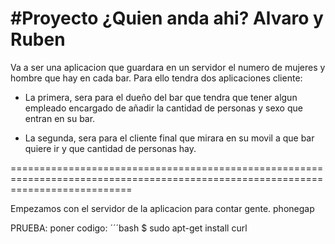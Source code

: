 #Proyecto ¿Quien anda ahi? Alvaro y Ruben
=================================================================================================================================

  Va a ser una aplicacion que guardara en un servidor el numero de mujeres y hombre que hay en cada bar. Para ello tendra dos aplicaciones cliente: 
  
  - La primera, sera para el dueño del bar que tendra que tener algun empleado encargado de añadir la cantidad de personas y sexo que entran en su bar. 
  
  - La segunda, sera para el cliente final que mirara en su movil a que bar quiere ir y que cantidad de personas hay.

=================================================================================================================================

Empezamos con el servidor de la aplicacion para contar gente.
phonegap

PRUEBA:
poner codigo: ´´´bash
$ sudo apt-get install curl

